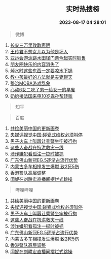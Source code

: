 <div align="center"><h2>实时热搜榜</h2><h4>2023-08-17 04:28:01</h4></div>

> 微博  

1. [长安三万里致歉声明](https://s.weibo.com/weibo?q=%23%E9%95%BF%E5%AE%89%E4%B8%89%E4%B8%87%E9%87%8C%E8%87%B4%E6%AD%89%E5%A3%B0%E6%98%8E%23&t=31&band_rank=1&Refer=top)<br />
2. [王传君不想女儿以为他是坏人](https://s.weibo.com/weibo?q=%23%E7%8E%8B%E4%BC%A0%E5%90%9B%E4%B8%8D%E6%83%B3%E5%A5%B3%E5%84%BF%E4%BB%A5%E4%B8%BA%E4%BB%96%E6%98%AF%E5%9D%8F%E4%BA%BA%23&t=31&band_rank=2&Refer=top)<br />
3. [亚运会游泳跳水田径门票今起实时销售](https://s.weibo.com/weibo?q=%23%E4%BA%9A%E8%BF%90%E4%BC%9A%E6%B8%B8%E6%B3%B3%E8%B7%B3%E6%B0%B4%E7%94%B0%E5%BE%84%E9%97%A8%E7%A5%A8%E4%BB%8A%E8%B5%B7%E5%AE%9E%E6%97%B6%E9%94%80%E5%94%AE%23&t=31&band_rank=3&Refer=top)<br />
4. [朋友圈快乐的内容消失了](https://s.weibo.com/weibo?q=%E6%9C%8B%E5%8F%8B%E5%9C%88%E5%BF%AB%E4%B9%90%E7%9A%84%E5%86%85%E5%AE%B9%E6%B6%88%E5%A4%B1%E4%BA%86&t=31&band_rank=4&Refer=top)<br />
5. [焯水时这些东西一定要凉水下锅](https://s.weibo.com/weibo?q=%E7%84%AF%E6%B0%B4%E6%97%B6%E8%BF%99%E4%BA%9B%E4%B8%9C%E8%A5%BF%E4%B8%80%E5%AE%9A%E8%A6%81%E5%87%89%E6%B0%B4%E4%B8%8B%E9%94%85&t=31&band_rank=5&Refer=top)<br />
6. [教小孩最好的方法就是夫妻聊天](https://s.weibo.com/weibo?q=%E6%95%99%E5%B0%8F%E5%AD%A9%E6%9C%80%E5%A5%BD%E7%9A%84%E6%96%B9%E6%B3%95%E5%B0%B1%E6%98%AF%E5%A4%AB%E5%A6%BB%E8%81%8A%E5%A4%A9&t=31&band_rank=6&Refer=top)<br />
7. [整治MOBA游戏乱象](https://s.weibo.com/weibo?q=%23%E6%95%B4%E6%B2%BBMOBA%E6%B8%B8%E6%88%8F%E4%B9%B1%E8%B1%A1%23&t=31&band_rank=7&Refer=top)<br />
8. [心动6女二吃了男一给女一的早餐](https://s.weibo.com/weibo?q=%23%E5%BF%83%E5%8A%A86%E5%A5%B3%E4%BA%8C%E5%90%83%E4%BA%86%E7%94%B7%E4%B8%80%E7%BB%99%E5%A5%B3%E4%B8%80%E7%9A%84%E6%97%A9%E9%A4%90%23&t=31&band_rank=8&Refer=top)<br />
9. [奶奶接法国来电10岁乖孙帮转账](https://s.weibo.com/weibo?q=%23%E5%A5%B6%E5%A5%B6%E6%8E%A5%E6%B3%95%E5%9B%BD%E6%9D%A5%E7%94%B510%E5%B2%81%E4%B9%96%E5%AD%99%E5%B8%AE%E8%BD%AC%E8%B4%A6%23&t=31&band_rank=9&Refer=top)<br />

> 知乎  


> 百度  

1. [共绘美丽中国的更新画卷](https://www.baidu.com/s?wd=%E5%85%B1%E7%BB%98%E7%BE%8E%E4%B8%BD%E4%B8%AD%E5%9B%BD%E7%9A%84%E6%9B%B4%E6%96%B0%E7%94%BB%E5%8D%B7&sa=fyb_news&rsv_dl=fyb_news)<br />
2. [央媒评视觉中国:碰瓷式维权必须叫停](https://www.baidu.com/s?wd=%E5%A4%AE%E5%AA%92%E8%AF%84%E8%A7%86%E8%A7%89%E4%B8%AD%E5%9B%BD%3A%E7%A2%B0%E7%93%B7%E5%BC%8F%E7%BB%B4%E6%9D%83%E5%BF%85%E9%A1%BB%E5%8F%AB%E5%81%9C&sa=fyb_news&rsv_dl=fyb_news)<br />
3. [男子火车上叫嚣让乘警坐牢被行拘](https://www.baidu.com/s?wd=%E7%94%B7%E5%AD%90%E7%81%AB%E8%BD%A6%E4%B8%8A%E5%8F%AB%E5%9A%A3%E8%AE%A9%E4%B9%98%E8%AD%A6%E5%9D%90%E7%89%A2%E8%A2%AB%E8%A1%8C%E6%8B%98&sa=fyb_news&rsv_dl=fyb_news)<br />
4. [这些人奋战在抗洪救灾一线](https://www.baidu.com/s?wd=%E8%BF%99%E4%BA%9B%E4%BA%BA%E5%A5%8B%E6%88%98%E5%9C%A8%E6%8A%97%E6%B4%AA%E6%95%91%E7%81%BE%E4%B8%80%E7%BA%BF&sa=fyb_news&rsv_dl=fyb_news)<br />
5. [涉诈嫌犯看孤注一掷时被抓](https://www.baidu.com/s?wd=%E6%B6%89%E8%AF%88%E5%AB%8C%E7%8A%AF%E7%9C%8B%E5%AD%A4%E6%B3%A8%E4%B8%80%E6%8E%B7%E6%97%B6%E8%A2%AB%E6%8A%93&sa=fyb_news&rsv_dl=fyb_news)<br />
6. [广东佛山新冠EG.5逐渐占流行优势](https://www.baidu.com/s?wd=%E5%B9%BF%E4%B8%9C%E4%BD%9B%E5%B1%B1%E6%96%B0%E5%86%A0EG.5%E9%80%90%E6%B8%90%E5%8D%A0%E6%B5%81%E8%A1%8C%E4%BC%98%E5%8A%BF&sa=fyb_news&rsv_dl=fyb_news)<br />
7. [内蒙古多车相撞发生爆燃 致2死5伤](https://www.baidu.com/s?wd=%E5%86%85%E8%92%99%E5%8F%A4%E5%A4%9A%E8%BD%A6%E7%9B%B8%E6%92%9E%E5%8F%91%E7%94%9F%E7%88%86%E7%87%83+%E8%87%B42%E6%AD%BB5%E4%BC%A4&sa=fyb_news&rsv_dl=fyb_news)<br />
8. [香港警队高层调整](https://www.baidu.com/s?wd=%E9%A6%99%E6%B8%AF%E8%AD%A6%E9%98%9F%E9%AB%98%E5%B1%82%E8%B0%83%E6%95%B4&sa=fyb_news&rsv_dl=fyb_news)<br />
9. [闫妮在刘畊宏直播间摆烂式跳操](https://www.baidu.com/s?wd=%E9%97%AB%E5%A6%AE%E5%9C%A8%E5%88%98%E7%95%8A%E5%AE%8F%E7%9B%B4%E6%92%AD%E9%97%B4%E6%91%86%E7%83%82%E5%BC%8F%E8%B7%B3%E6%93%8D&sa=fyb_news&rsv_dl=fyb_news)<br />

> 哔哩哔哩  

1. [共绘美丽中国的更新画卷](https://www.baidu.com/s?wd=%E5%85%B1%E7%BB%98%E7%BE%8E%E4%B8%BD%E4%B8%AD%E5%9B%BD%E7%9A%84%E6%9B%B4%E6%96%B0%E7%94%BB%E5%8D%B7&sa=fyb_news&rsv_dl=fyb_news)<br />
2. [央媒评视觉中国:碰瓷式维权必须叫停](https://www.baidu.com/s?wd=%E5%A4%AE%E5%AA%92%E8%AF%84%E8%A7%86%E8%A7%89%E4%B8%AD%E5%9B%BD%3A%E7%A2%B0%E7%93%B7%E5%BC%8F%E7%BB%B4%E6%9D%83%E5%BF%85%E9%A1%BB%E5%8F%AB%E5%81%9C&sa=fyb_news&rsv_dl=fyb_news)<br />
3. [男子火车上叫嚣让乘警坐牢被行拘](https://www.baidu.com/s?wd=%E7%94%B7%E5%AD%90%E7%81%AB%E8%BD%A6%E4%B8%8A%E5%8F%AB%E5%9A%A3%E8%AE%A9%E4%B9%98%E8%AD%A6%E5%9D%90%E7%89%A2%E8%A2%AB%E8%A1%8C%E6%8B%98&sa=fyb_news&rsv_dl=fyb_news)<br />
4. [这些人奋战在抗洪救灾一线](https://www.baidu.com/s?wd=%E8%BF%99%E4%BA%9B%E4%BA%BA%E5%A5%8B%E6%88%98%E5%9C%A8%E6%8A%97%E6%B4%AA%E6%95%91%E7%81%BE%E4%B8%80%E7%BA%BF&sa=fyb_news&rsv_dl=fyb_news)<br />
5. [涉诈嫌犯看孤注一掷时被抓](https://www.baidu.com/s?wd=%E6%B6%89%E8%AF%88%E5%AB%8C%E7%8A%AF%E7%9C%8B%E5%AD%A4%E6%B3%A8%E4%B8%80%E6%8E%B7%E6%97%B6%E8%A2%AB%E6%8A%93&sa=fyb_news&rsv_dl=fyb_news)<br />
6. [广东佛山新冠EG.5逐渐占流行优势](https://www.baidu.com/s?wd=%E5%B9%BF%E4%B8%9C%E4%BD%9B%E5%B1%B1%E6%96%B0%E5%86%A0EG.5%E9%80%90%E6%B8%90%E5%8D%A0%E6%B5%81%E8%A1%8C%E4%BC%98%E5%8A%BF&sa=fyb_news&rsv_dl=fyb_news)<br />
7. [内蒙古多车相撞发生爆燃 致2死5伤](https://www.baidu.com/s?wd=%E5%86%85%E8%92%99%E5%8F%A4%E5%A4%9A%E8%BD%A6%E7%9B%B8%E6%92%9E%E5%8F%91%E7%94%9F%E7%88%86%E7%87%83+%E8%87%B42%E6%AD%BB5%E4%BC%A4&sa=fyb_news&rsv_dl=fyb_news)<br />
8. [香港警队高层调整](https://www.baidu.com/s?wd=%E9%A6%99%E6%B8%AF%E8%AD%A6%E9%98%9F%E9%AB%98%E5%B1%82%E8%B0%83%E6%95%B4&sa=fyb_news&rsv_dl=fyb_news)<br />
9. [闫妮在刘畊宏直播间摆烂式跳操](https://www.baidu.com/s?wd=%E9%97%AB%E5%A6%AE%E5%9C%A8%E5%88%98%E7%95%8A%E5%AE%8F%E7%9B%B4%E6%92%AD%E9%97%B4%E6%91%86%E7%83%82%E5%BC%8F%E8%B7%B3%E6%93%8D&sa=fyb_news&rsv_dl=fyb_news)<br />
